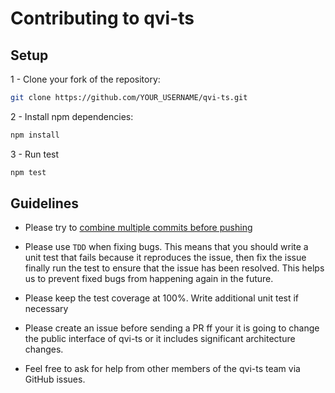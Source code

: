 # Contributing to qvi-ts

## Setup

1 - Clone your fork of the repository:

```sh
git clone https://github.com/YOUR_USERNAME/qvi-ts.git
```

2 - Install npm dependencies:

```sh
npm install
```

3 - Run test

```sh
npm test
```

## Guidelines

- Please try to [combine multiple commits before pushing](http://stackoverflow.com/questions/6934752/combining-multiple-commits-before-pushing-in-git)

- Please use `TDD` when fixing bugs. This means that you should write a unit test that fails because it reproduces the issue, then fix the issue finally run the test to ensure that the issue has been resolved. This helps us to prevent fixed bugs from happening again in the future.

- Please keep the test coverage at 100%. Write additional unit test if necessary

- Please create an issue before sending a PR ff your it is going to change the public interface of qvi-ts or it includes significant architecture changes.

- Feel free to ask for help from other members of the qvi-ts team via GitHub issues.
